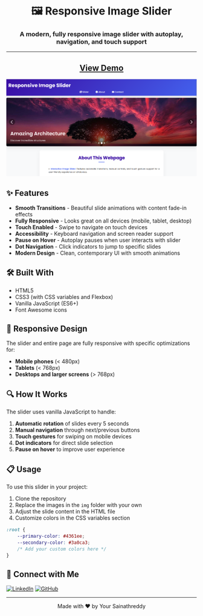 <div align="center">

# 🖼️ Responsive Image Slider

### A modern, fully responsive image slider with autoplay, navigation, and touch support
---

## [View Demo](https://sainath-666.github.io/Responsive_Image_Slider/)

![Preview](Preview.png)

</div>

## ✨ Features

- **Smooth Transitions** - Beautiful slide animations with content fade-in effects
- **Fully Responsive** - Looks great on all devices (mobile, tablet, desktop)
- **Touch Enabled** - Swipe to navigate on touch devices
- **Accessibility** - Keyboard navigation and screen reader support
- **Pause on Hover** - Autoplay pauses when user interacts with slider
- **Dot Navigation** - Click indicators to jump to specific slides
- **Modern Design** - Clean, contemporary UI with smooth animations

## 🛠️ Built With

- HTML5
- CSS3 (with CSS variables and Flexbox)
- Vanilla JavaScript (ES6+)
- Font Awesome icons

## 📱 Responsive Design

The slider and entire page are fully responsive with specific optimizations for:

- **Mobile phones** (< 480px)
- **Tablets** (< 768px)
- **Desktops and larger screens** (> 768px)

## 🔍 How It Works

The slider uses vanilla JavaScript to handle:

1. **Automatic rotation** of slides every 5 seconds
2. **Manual navigation** through next/previous buttons
3. **Touch gestures** for swiping on mobile devices
4. **Dot indicators** for direct slide selection
5. **Pause on hover** to improve user experience

## 📋 Usage

To use this slider in your project:

1. Clone the repository
2. Replace the images in the `img` folder with your own
3. Adjust the slide content in the HTML file
4. Customize colors in the CSS variables section

```css
:root {
    --primary-color: #4361ee;
    --secondary-color: #3a0ca3;
    /* Add your custom colors here */
}
```

## 🤝 Connect with Me

[![LinkedIn](https://img.shields.io/badge/LinkedIn-0077B5?style=for-the-badge&logo=linkedin&logoColor=white)](https://www.linkedin.com/in/sainath666)
[![GitHub](https://img.shields.io/badge/GitHub-100000?style=for-the-badge&logo=github&logoColor=white)](https://github.com/sainath-666)



---
<div align="center">
  <p>Made with ❤️ by Your Sainathreddy</p>
</div>
